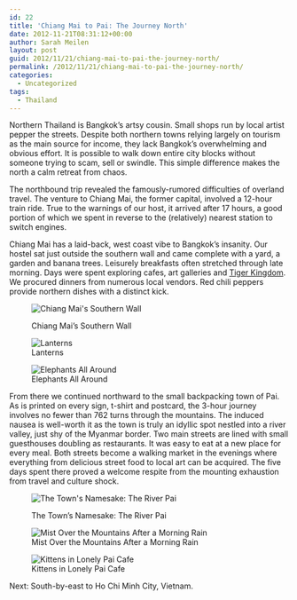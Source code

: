 ```yaml
---
id: 22
title: 'Chiang Mai to Pai: The Journey North'
date: 2012-11-21T08:31:12+00:00
author: Sarah Meilen
layout: post
guid: 2012/11/21/chiang-mai-to-pai-the-journey-north/
permalink: /2012/11/21/chiang-mai-to-pai-the-journey-north/
categories:
  - Uncategorized
tags:
  - Thailand
---
```

<p class="p1">
  <span class="s1">Northern Thailand is Bangkok&#8217;s artsy cousin. Small shops run by local artist pepper the streets. Despite both northern towns relying largely on tourism as the main source for income, they lack Bangkok&#8217;s overwhelming and obvious effort. It is possible to walk down entire city blocks without someone trying to scam, sell or swindle. This simple difference makes the north a calm retreat from chaos.&nbsp;</span>
</p>

<p class="p1">
  <span class="s1">The northbound trip revealed the famously-rumored difficulties of overland travel. The venture to Chiang Mai, the former capital, involved a 12-hour train ride. True to the warnings of our host, it arrived after 17 hours, a good portion of which we spent in reverse to the (relatively) nearest station to switch engines.&nbsp;</span>
</p>

<p class="p1">
  <span class="s1">Chiang Mai has a laid-back, west coast vibe to Bangkok&#8217;s insanity. Our hostel sat just outside the southern wall and came complete with a yard, a garden and banana trees. Leisurely breakfasts often stretched through late morning. Days were spent exploring cafes, art galleries and <a href="/travel/2012/11/tigers" data-link-type="external">Tiger Kingdom</a>. We procured dinners from numerous local vendors. Red chili peppers provide northern dishes with a distinct kick.</span>
</p><figure style="width: 2500px" class="wp-caption alignnone">

![Chiang Mai's Southern Wall](http://static1.squarespace.com/static/5064cb5984ae62abc9229999/5064cb5a84ae62abc92299ae/50ac8987e4b04170ccade8ad/1432178568218/2012-11-06+17.41.03.jpg.03.jpg?format=original)<figcaption class="wp-caption-text">Chiang Mai&#8217;s Southern Wall</figcaption></figure> <figure style="width: 2500px" class="wp-caption alignnone">![Lanterns](http://static1.squarespace.com/static/5064cb5984ae62abc9229999/5064cb5a84ae62abc92299ae/50ac8a5ae4b079767f99cfc5/1432178586060/2012-11-07+15.14.12.jpg.12.jpg?format=original)<figcaption class="wp-caption-text">Lanterns</figcaption></figure> <figure style="width: 2500px" class="wp-caption alignnone">![Elephants All Around](http://static1.squarespace.com/static/5064cb5984ae62abc9229999/5064cb5a84ae62abc92299ae/50ac8b79e4b0b1fe7ccf6f5e/1432178555502/2012-11-07+15.36.38.jpg.38.jpg?format=original)<figcaption class="wp-caption-text">Elephants All Around</figcaption></figure>

From there we continued northward to the small backpacking town of Pai. As is printed on every sign, t-shirt and postcard, the 3-hour journey involves no fewer than 762 turns through the mountains. The induced nausea is well-worth it as the town is truly an idyllic spot nestled into a river valley, just shy of the Myanmar border.&nbsp;Two main streets are lined with small guesthouses doubling as restaurants. It was easy to eat at a new place for every meal. Both streets become a walking market in the evenings where everything from delicious street food to local art can be acquired. The five days spent there proved a welcome respite from the mounting exhaustion from travel and culture shock.<figure style="width: 2500px" class="wp-caption alignnone">

![The Town's Namesake: The River Pai](http://static1.squarespace.com/static/5064cb5984ae62abc9229999/5064cb5a84ae62abc92299ae/50ac8d29e4b0fedf36b99a38/1432178553781/2012-11-12+10.52.11.jpg.11.jpg?format=original)<figcaption class="wp-caption-text">The Town&#8217;s Namesake: The River Pai</figcaption></figure> <figure style="width: 2500px" class="wp-caption alignnone">![Mist Over the Mountains After a Morning Rain](http://static1.squarespace.com/static/5064cb5984ae62abc9229999/5064cb5a84ae62abc92299ae/50ac8ed8e4b079767f99d60e/1432178579032/2012-11-13+10.15.28.jpg.28.jpg?format=original)<figcaption class="wp-caption-text">Mist Over the Mountains After a Morning Rain</figcaption></figure> <figure style="width: 2500px" class="wp-caption alignnone">![Kittens in Lonely Pai Cafe](http://static1.squarespace.com/static/5064cb5984ae62abc9229999/5064cb5a84ae62abc92299ae/50ac911be4b04170ccadfd06/1432178586563/2012-11-11+14.33.32.jpg.32.jpg?format=original)<figcaption class="wp-caption-text">Kittens in Lonely Pai Cafe</figcaption></figure>

Next: South-by-east to Ho Chi Minh City, Vietnam.
